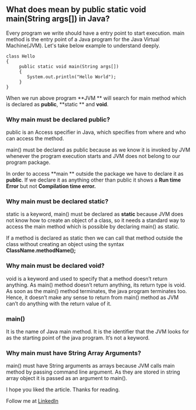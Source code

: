 ## What does mean by public static void main(String args[]) in Java?

Every program we write should have a entry point to start execution. main method is the entry point of a Java program for the Java Virtual Machine(JVM). Let's take below example to understand deeply.


```
class Hello
{
     public static void main(String args[])
     {
        System.out.println("Hello World");
     }
}
``` 

When we run above program **JVM ** will search for main method which is declared as **public**, **static ** and **void**.

### Why main must be declared public?
public is an Access specifier in Java, which specifies from where and who can access the method.

main() must be declared as public because as we know it is invoked by JVM whenever the program execution starts and JVM does not belong to our program package.

In order to access **main ** outside the package we have to declare it as **public**. If we declare it as anything other than public it shows a **Run time Error** but not **Compilation time error.**

### Why main must be declared static?
static is a keyword, main() must be declared as **static** because JVM does not know how to create an object of a class, so it needs a standard way to access the main method which is possible by declaring main() as static.

If a method is declared as static then we can call that method outside the class without creating an object using the syntax **ClassName.methodName();**

### Why main must be declared void?
void is a keyword and used to specify that a method doesn’t return anything. As main() method doesn’t return anything, its return type is void. As soon as the main() method terminates, the java program terminates too. Hence, it doesn’t make any sense to return from main() method as JVM can’t do anything with the return value of it.

### main() 
It is the name of Java main method. It is the identifier that the JVM looks for as the starting point of the java program. It’s not a keyword.

### Why main must have String Array Arguments?
main() must have String arguments as arrays because JVM calls main method by passing command line argument. As they are stored in string array object it is passed as an argument to main().

I hope you liked the article. Thanks for reading.

Follow me at  [LinkedIn](https://www.linkedin.com/in/shivaprasadgurram/) 